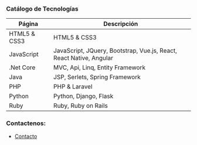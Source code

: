 ### Catálogo de Tecnologías



| Página                  | Descripción                                    | 
| ----------------------- | ---------------------------------------------- | 
| HTML5 & CSS3            | HTML5 & CSS3                                   |
| JavaScript              | JavaScript, JQuery, Bootstrap, Vue.js, React, React Native, Angular |
| .Net Core               | MVC, Api, Linq, Entity Framework               |
| Java                    | JSP, Serlets, Spring Framework                 |
| PHP                     | PHP & Laravel                                  |
| Python                  | Python, Django, Flask                          |
| Ruby                    | Ruby, Ruby on Rails                            |

### Contactenos:
- [Contacto](Contactenos.md)
